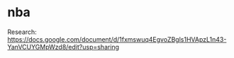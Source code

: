 # nba

Research: https://docs.google.com/document/d/1fxmswuq4EgvoZBgls1HVApzL1n43-YanVCUYGMpWzd8/edit?usp=sharing